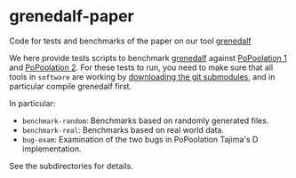 # grenedalf-paper
Code for tests and benchmarks of the paper on our tool [grenedalf](https://github.com/lczech/grenedalf)

We here provide tests scripts to benchmark [grenedalf](https://github.com/lczech/grenedalf) against 
[PoPoolation 1](https://sourceforge.net/projects/popoolation/) and 
[PoPoolation 2](https://sourceforge.net/projects/popoolation/).
For these tests to run, you need to make sure that all tools in `software` are
working by [downloading the git submodules](https://www.atlassian.com/git/tutorials/git-submodule), 
and in particular compile grenedalf first.

In particular:

  * `benchmark-random`: Benchmarks based on randomly generated files.
  * `benchmark-real`: Benchmarks based on real world data.
  * `bug-exam`: Examination of the two bugs in PoPoolation Tajima's D implementation.

See the subdirectories for details.
